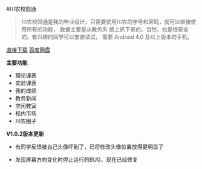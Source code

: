 #川农校园通
> 川农校园通是我的毕业设计，只需要使用川农的学号和密码，就可以直接使用所有的功能，
> 数据主要是从教务系 统上扒下来的。当然，也是很安全的。有兴趣的同学可以安装试试，
> 需要 Android 4.0 及以上版本的手机。

[直接下载][1]
[百度网盘][2]

**主要功能**

* 理论课表
* 实验课表
* 我的成绩
* 教务新闻
* 空闲教室
* 校内市场
* 川农圈子

**V1.0.2版本更新**

* 有同学反馈被自己头像吓到了，已将修改头像位置放得更明显了
* 发现屏幕方向变化时停止运行的BUG，现在已经修复


  [1]: https://github.com/WinsonTse/SicauHelper/blob/master/sicauhelper.apk?raw=true
  [2]: http://pan.baidu.com/s/1i346zjv
